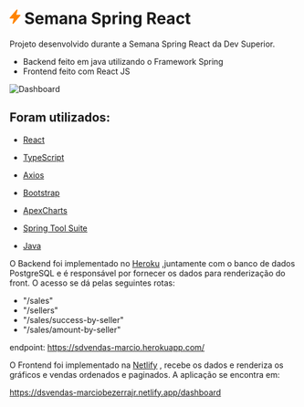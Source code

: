 # ![DevSuperior logo](https://raw.githubusercontent.com/devsuperior/bds-assets/main/ds/devsuperior-logo-small.png) Semana Spring React

Projeto desenvolvido durante a Semana Spring React da Dev Superior.

- Backend feito em java utilizando o Framework Spring
- Frontend feito com React JS

![Dashboard](https://i.ibb.co/09VDD99/dashboard.jpg?raw=true)

## Foram utilizados:

- [React](https://pt-br.reactjs.org/)
- [TypeScript](https://www.typescriptlang.org/)
- [Axios](https://axios-http.com/docs/intro/)
- [Bootstrap](https://getbootstrap.com/)
- [ApexCharts](https://apexcharts.com/)

- [Spring Tool Suite](https://spring.io/tools)
- [Java](https://www.java.com/pt-BR/)


O Backend foi implementado no [Heroku](http://www.heroku.com/) ,juntamente com o banco de dados PostgreSQL e é responsável por fornecer os dados para renderização do front. O acesso se dá pelas seguintes rotas:

- "/sales"
- "/sellers"
- "/sales/success-by-seller"
- "/sales/amount-by-seller"

endpoint: https://sdvendas-marcio.herokuapp.com/ 


O Frontend foi implementado na [Netlify](https://www.netlify.com/) , recebe os dados e renderiza os gráficos e vendas ordenados e paginados. A aplicação se encontra em:

https://dsvendas-marciobezerrajr.netlify.app/dashboard

